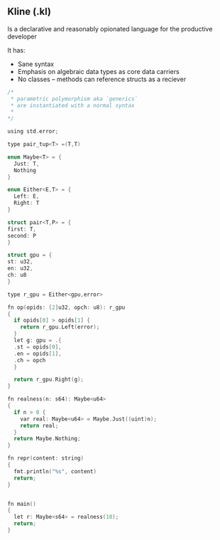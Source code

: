## Kline (.kl)

Is a declarative and reasonably opionated language for the productive
developer

It has:

- Sane syntax
- Emphasis on algebraic data types as core data carriers
- No classes – methods can reference structs as a reciever

```c
/* 
 * parametric polymorphism aka `generics`
 * are instantiated with a normal syntax
 *
*/

using std.error;

type pair_tup<T> =(T,T) 

enum Maybe<T> = {
  Just: T,
  Nothing
}

enum Either<E,T> = {
  Left: E,
  Right: T
}

struct pair<T,P> = {
first: T,
second: P
}

struct gpu = {
st: u32,
en: u32,
ch: u8
}

type r_gpu = Either<gpu,error> 

fn op(opids: [2]u32, opch: u8): r_gpu
{
  if opids[0] > opids[1] {
    return r_gpu.Left(error);
  }
  let g: gpu = .{ 
  .st = opids[0],
  .en = opids[1],
  .ch = opch
  }

  return r_gpu.Right(g);
}

fn realness(n: s64): Maybe<u64> 
{
  if n > 0 {
    var real: Maybe<u64> = Maybe.Just((uint)n);
    return real;
  }
  return Maybe.Nothing;
}

fn repr(content: string)
{
  fmt.println("%s", content)
  return;
}


fn main()
{
  let r: Maybe<s64> = realness(10);
  return;
}
```
